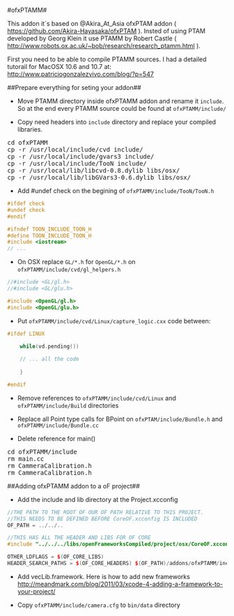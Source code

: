 #ofxPTAMM#

This addon it´s based on @Akira_At_Asia ofxPTAM addon ( https://github.com/Akira-Hayasaka/ofxPTAM ). Insted of using PTAM developed by Georg Klein it use PTAMM by Robert Castle ( http://www.robots.ox.ac.uk/~bob/research/research_ptamm.html ).

First you need to be able to compile PTAMM sources. I had a detailed tutorail for MacOSX 10.6 and 10.7 at: http://www.patriciogonzalezvivo.com/blog/?p=547

##Prepare everything for seting your addon##

- Move PTAMM directory inside ofxPTAMM addon and rename it ```include```. So at the end every PTAMM source could be found at ```ofxPTAMM/include/```

- Copy need headers into ```include``` directory and replace your compiled libraries.

<pre>
cd ofxPTAMM
cp -r /usr/local/include/cvd include/
cp -r /usr/local/include/gvars3 include/
cp -r /usr/local/include/TooN include/
cp -r /usr/local/lib/libcvd-0.8.dylib libs/osx/
cp -r /usr/local/lib/libGVars3-0.6.dylib libs/osx/
</pre>

- Add #undef check on the begining of ```ofxPTAMM/include/TooN/TooN.h```

```c++
#ifdef check
#undef check
#endif

#ifndef TOON_INCLUDE_TOON_H
#define TOON_INCLUDE_TOON_H
#include <iostream>
// ...

```

- On OSX replace ```GL/*.h``` for ```OpenGL/*.h``` on ```ofxPTAMM/include/cvd/gl_helpers.h```

```c++
//#include <GL/gl.h>
//#include <GL/glu.h>

#include <OpenGL/gl.h>
#include <OpenGL/glu.h>

```

- Put ```ofxPTAMM/include/cvd/Linux/capture_logic.cxx``` code between:

```c++
#ifdef LINUX

    while(vd.pending())
    
    // ... all the code
    
    }

#endif
```

- Remove references to ```ofxPTAMM/include/cvd/Linux``` and ```ofxPTAMM/include/Build``` directories

- Replace all Point type calls for BPoint on ```ofxPTAM/include/Bundle.h``` and ```ofxPTAMM/include/Bundle.cc```
		
- Delete reference for main() 

<pre>
cd ofxPTAMM/include
rm main.cc
rm CammeraCalibration.h
rm CammeraCalibration.h
</pre>

##Adding ofxPTAMM addon to a oF project##

- Add the include and lib directory at the Project.xcconfig

```c++
//THE PATH TO THE ROOT OF OUR OF PATH RELATIVE TO THIS PROJECT.
//THIS NEEDS TO BE DEFINED BEFORE CoreOF.xcconfig IS INCLUDED
OF_PATH = ../../..

//THIS HAS ALL THE HEADER AND LIBS FOR OF CORE
#include "../../../libs/openFrameworksCompiled/project/osx/CoreOF.xcconfig"

OTHER_LDFLAGS = $(OF_CORE_LIBS)
HEADER_SEARCH_PATHS = $(OF_CORE_HEADERS) $(OF_PATH)/addons/ofxPTAMM/include
```

- Add vecLib.framework. Here is how to add new frameworks http://meandmark.com/blog/2011/03/xcode-4-adding-a-framework-to-your-project/

- Copy ```ofxPTAMM/include/camera.cfg``` to ```bin/data``` directory 